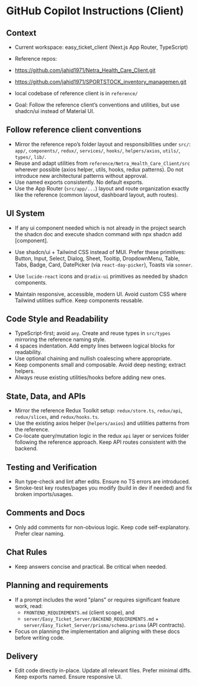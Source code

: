 # GitHub Copilot Instructions (Client)

## Context
- Current workspace: easy_ticket_client (Next.js App Router, TypeScript)
- Reference repos:

 - https://github.com/jahid1971/Netra_Health_Care_Client.git

 - https://github.com/jahid1971/SPORTSTOCK_inventory_managemen.git

-  local codebase of reference client is in `reference/`

- Goal: Follow the reference client’s conventions and utilities, but use shadcn/ui instead of Material UI.

## Follow reference client conventions
- Mirror the reference repo’s folder layout and responsibilities under `src/`: `app/`, `components/`, `redux/`, `services/`, `hooks/`, `helpers/axios`, `utils/`, `types/`, `lib/`.
- Reuse and adapt utilities from `reference/Netra_Health_Care_Client/src` wherever possible (axios helper, utils, hooks, redux patterns). Do not introduce new architectural patterns without approval.
- Use named exports consistently. No default exports.
- Use the App Router (`src/app/...`) layout and route organization exactly like the reference (common layout, dashboard layout, auth routes).

## UI System

- If any ui component  needed which is not already in the project search the shadcn doc and execute shadcn command with npx shadcn add [component].

- Use shadcn/ui + Tailwind CSS instead of MUI. Prefer these primitives: Button, Input, Select, Dialog, Sheet, Tooltip, DropdownMenu, Table, Tabs, Badge, Card, DatePicker (via `react-day-picker`), Toasts via `sonner`.
- Use `lucide-react` icons and `@radix-ui` primitives as needed by shadcn components.
- Maintain responsive, accessible, modern UI. Avoid custom CSS where Tailwind utilities suffice. Keep components reusable.

## Code Style and Readability
- TypeScript-first; avoid `any`. Create and reuse types in `src/types` mirroring the reference naming style.
- 4 spaces indentation. Add empty lines between logical blocks for readability.
- Use optional chaining and nullish coalescing where appropriate.
- Keep components small and composable. Avoid deep nesting; extract helpers.
- Always reuse existing utilities/hooks before adding new ones.

## State, Data, and APIs
- Mirror the reference Redux Toolkit setup: `redux/store.ts`, `redux/api`, `redux/slices`, and `redux/hooks.ts`.
- Use the existing axios helper (`helpers/axios`) and utilities patterns from the reference.
- Co-locate query/mutation logic in the redux `api` layer or services folder following the reference approach. Keep API routes consistent with the backend.

## Testing and Verification
- Run type-check and lint after edits. Ensure no TS errors are introduced.
- Smoke-test key routes/pages you modify (build in dev if needed) and fix broken imports/usages.

## Comments and Docs
- Only add comments for non-obvious logic. Keep code self-explanatory. Prefer clear naming.

## Chat Rules
- Keep answers concise and practical. Be critical when needed.

## Planning and requirements
- If a prompt includes the word "plans" or requires significant feature work, read:
  - `FRONTEND_REQUIREMENTS.md` (client scope), and
  - `server/Easy_Ticket_Server/BACKEND_REQUIREMENTS.md` + `server/Easy_Ticket_Server/prisma/schema.prisma` (API contracts).
- Focus on planning the implementation and aligning with these docs before writing code.

## Delivery
- Edit code directly in-place. Update all relevant files. Prefer minimal diffs. Keep exports named. Ensure responsive UI.
